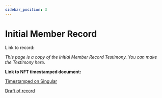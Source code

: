 ```yaml
---
sidebar_position: 3
---
```


# Initial Member Record

Link to record:

_This page is a copy of the Initial Member Record Testimony. You can make the Testimony here._

**Link to NFT timestamped document:** 

[Timestamped on Singular](https://singular.app/collectibles/kusama/f2529946857380f250-KABORD/12008862-f2529946857380f250-KABORD-KABOCHA_INITIAL_MEMBERSHIP_TESTIMONY-00000001)


[Draft of record](https://docs.google.com/document/d/1fIGanzldRIvU98pAYTh4jKD2E-VcQ2mwAFB4_Wbqjh4/edit?usp=sharing)




